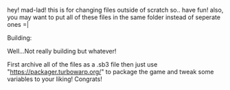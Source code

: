 hey! mad-lad! this is for changing files outside of scratch so.. have fun!
also, you may want to put all of these files in the same folder instead of seperate ones =|

Building:

Well...Not really building but whatever!

First archive all of the files as a .sb3 file
then just use "https://packager.turbowarp.org/" to package the game and tweak some variables to your liking!
Congrats!
